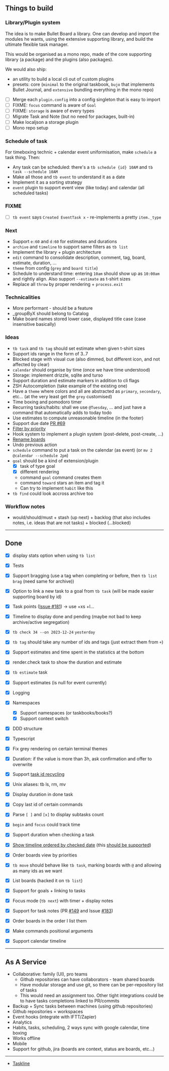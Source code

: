 ## Things to build

### Library/Plugin system

The idea is to make Bullet Board a library. One can develop and import the
modules he wants, using the extensive supporting library, and build the
ultimate flexible task manager.

This would be organised as a mono repo, made of the core supporting library (a
package) and the plugins (also packages).

We would also ship:
- an utility to build a local cli out of custom plugins
- presets: core (`minimal` to the original taskbook, `bujo` that implements
Bullet Journal, and `extensive` bundling everything in the mono repo)

- [ ] Merge each `plugin.config` into a config singleton that is easy to import
- [ ] FIXME: `focus` command is aware of `Goal`
- [ ] FIXME: `storage` is aware of every types
- [ ] Migrate Task and Note (but no need for packages, built-in)
- [ ] Make localjson a storage plugin
- [ ] Mono repo setup

### Schedule of task

For timeboxing technic + calendar event uniformisation, make `schedule` a task thing. Then:
- Any task can be scheduled: there's a `tb schedule {id} 10AM` and `tb task --schedule 10AM`
- Make all those and `tb event` to understand it as a date
- Implement it as a sorting strategy
- `event` plugin to support event view (like today) and calendar (all scheduled tasks)

### FIXME

- [ ] `tb event` says `Created EventTask x` - re-implements a pretty `item._type`

### Next

- Support `e:60` and `d:60` for estimates and durations
- `archive` and `timeline` to support same filters as `tb list`
- Implement the library + plugin architecture
- `edit` command to consolidate description, comment, tag, board, estimate, duration, ...
- `theme` from config (`grey` and `board title`)
- Schedule to understand time: entering `10am` should show up as `10:00am` and rightly align. Also support `--estimate` as t-shirt sizes
- Replace all `throw` by proper rendering + `process.exit`

### Technicalities

- More performant - should be a feature
- _groupByX should belong to Catalog
- Make board names stored lower case, displayed title case (case insensitive basically)

### Ideas

- `tb task` and `tb tag` should set estimate when given t-shirt sizes
- Support ids range in the form of 3..7
- Blocked stage with visual cue (also dimmed, but different icon, and not affected by clear)
- `calendar` should organise by time (once we have time understood)
- Storage: implement drizzle, sqlite and turso
- Support duration and estimate markers in addition to cli flags
- ZSH Autocompletion (take example of the existing one)
- Have a `theme` where colors and all are abstracted as `primary`, `secondary`, etc... (at the very least get the `grey` customised)
- Time boxing and pomodoro timer
- Recurring tasks/habits: shall we use `@Tuesday`, ... and just have a command
  that automatically adds to today todo
- Use estimates to compute unreasonable timeline (in the footer)
- Support due date [PR #69](https://github.com/klaudiosinani/taskbook/pull/69)
- [Filter by priority](https://github.com/klaudiosinani/taskbook/pull/136)
- Hook system to implement a plugin system (post-delete, post-create, ...)
- [Rename boards](https://github.com/klaudiosinani/taskbook/pull/73/files)
- Undo previous action
- `schedule` command to put a task on the calendar (as event) (or `mv 2 @calendar --schedule 2pm`)
- `goal` should be a kind of extension/plugin
  - [x] task of type goal
  - [x] different rendering
  - command `goal` command creates them
  - command `toward` stars an item and tag it
  - Can try to implement `habit` like this
- `tb find` could look accross archive too

### Workflow notes

- would/should/must + stash (up next) + backlog (that also includes notes, i.e.
  ideas that are not tasks) + blocked (...blocked)


---

## Done

- [x] display stats option when using `tb list`
- [x] Tests
- [x] Support bragging (use a tag when completing or before, then `tb list brag` (need same for archive))
- [x] Option to link a new task to a goal from `tb task` (will be made easier supporting board by id)
- [x] Task points ([Issue #181](https://github.com/klaudiosinani/taskbook/issues/181)) -> use +xs +l...
- [x] Timeline to display done and pending (maybe not bad to keep archive/active segregation)

- [x] `tb check 34 --on 2023-12-24` `yesterday`
- [x] `tb tag` should take any number of ids and tags (just extract them from `+`)
- [x] Support estimates and time spent in the statistics at the bottom
- [x] render.check task to show the duration and estimate
- [x] `tb estimate` task
- [x] Support estimates (is null for event currently)
- [x] Logging
- [x] Namespaces
    - [x] Support namespaces (or taskbooks/books?)
    - [x] Support context switch
- [x] DDD structure
- [x] Typescript
- [x] Fix grey rendering on certain terminal themes
- [x] Duration: if the value is more than 3h, ask confirmation and offer to overwrite
- [x] Support [task id recycling](https://github.com/klaudiosinani/taskbook/issues/33)
- [x] Unix aliases: tb ls, rm, mv
- [x] Display duration in done task
- [x] Copy last id of certain commands
- [x] Parse `[ ]` and `[x]` to display subtasks count
- [x] `begin` and `focus` could track time
- [x] Support duration when checking a task
- [x] [Show timeline ordered by checked date](https://github.com/klaudiosinani/taskbook/issues/158) (this [should be supported](https://github.com/klaudiosinani/taskbook/pull/190))
- [x] Order boards view by priorities
- [x] `tb move` should behave like `tb task`, marking boards with `@` and allowing as many ids as we want
- [x] List boards (hacked it on `tb list`)
- [x] Support for goals + linking to tasks
- [x] Focus mode (`tb next`) with timer + display notes
- [x] Support for task notes (PR [#149](https://github.com/klaudiosinani/taskbook/pull/149) and Issue [#183](https://github.com/klaudiosinani/taskbook/issues/183))
- [x] Order boards in the order I list them
- [x] Make commands positional arguments
- [x] Support calendar timeline

---

## As A Service

- Collaborative: family (UI), pro teams
    - Github repositories can have collaborators - team shared boards
    - Have modular storage and use git, so there can be per-repository list of tasks
    - This would need an assignment too. Other tight integrations could be to
      have tasks completions linked to PR/commits
- Backup + Sync tasks between machines (using github repositories)
- Github repositories = workspaces
- Event hooks (integrate with IFTT/Zapier)
- Analytics
- Habits, tasks, scheduling, 2 ways sync with google calendar, time boxing
- Works offline
- Mobile
- Support for github, jira (boards are context, status are boards, etc...)

---

- [Taskline](https://github.com/perryrh0dan/taskline#configuration)
